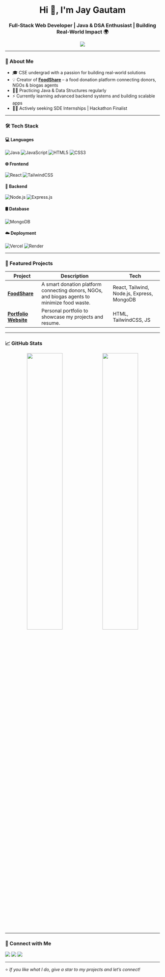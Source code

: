 
<h1 align="center">Hi 👋, I'm Jay Gautam</h1>
<h3 align="center">Full-Stack Web Developer | Java & DSA Enthusiast | Building Real-World Impact 🌍</h3>

<p align="center">
  <img src="https://readme-typing-svg.herokuapp.com?font=Fira+Code&size=22&pause=1000&color=00F787&center=true&vCenter=true&width=435&lines=Full-Stack+Web+Developer;Java+%7C+React+%7C+Node.js;Open+Source+Contributor;Problem+Solver+%F0%9F%A4%9D" />
</p>

---

### 🚀 About Me

- 🎓 CSE undergrad with a passion for building real-world solutions
- 💡 Creator of [**FoodShare**](https://foodshare-umber.vercel.app/login.html) – a food donation platform connecting donors, NGOs & biogas agents
- 👨‍💻 Practicing Java & Data Structures regularly
- ⚡ Currently learning advanced backend systems and building scalable apps
- 🧑‍💼 Actively seeking SDE Internships | Hackathon Finalist

---

### 🛠️ Tech Stack

#### 💻 Languages
![Java](https://img.shields.io/badge/Java-ED8B00?style=flat&logo=java&logoColor=white)
![JavaScript](https://img.shields.io/badge/JavaScript-yellow?style=flat&logo=javascript)
![HTML5](https://img.shields.io/badge/HTML5-E34F26?style=flat&logo=html5)
![CSS3](https://img.shields.io/badge/CSS3-blue?style=flat&logo=css3)

#### 🌐 Frontend
![React](https://img.shields.io/badge/React-20232A?style=flat&logo=react)
![TailwindCSS](https://img.shields.io/badge/TailwindCSS-38B2AC?style=flat&logo=tailwind-css)

#### 🔧 Backend
![Node.js](https://img.shields.io/badge/Node.js-339933?style=flat&logo=node.js)
![Express.js](https://img.shields.io/badge/Express.js-000000?style=flat&logo=express)

#### 🛢️ Database
![MongoDB](https://img.shields.io/badge/MongoDB-4EA94B?style=flat&logo=mongodb)

#### ☁️ Deployment
![Vercel](https://img.shields.io/badge/Vercel-black?style=flat&logo=vercel)
![Render](https://img.shields.io/badge/Render-4285F4?style=flat&logo=render)

---

### 📌 Featured Projects

| Project | Description | Tech |
|--------|-------------|------|
| [**FoodShare**](https://github.com/Jaygautam04/Foodshare) | A smart donation platform connecting donors, NGOs, and biogas agents to minimize food waste. | React, Tailwind, Node.js, Express, MongoDB |
| [**Portfolio Website**](https://my-repository-nu-puce.vercel.app/) | Personal portfolio to showcase my projects and resume. | HTML, TailwindCSS, JS |

---

### 📈 GitHub Stats

<p align="center">
  <img src="https://github-readme-stats.vercel.app/api?username=Jaygautam04&show_icons=true&theme=radical" width="48%"/>
  <img src="https://github-readme-stats.vercel.app/api/top-langs/?username=Jaygautam04&layout=compact&theme=radical" width="48%"/>
</p>

---

### 🔗 Connect with Me

<p>
  <a href="https://www.linkedin.com/in/jay-gautam04/"><img src="https://img.shields.io/badge/LinkedIn-blue?style=flat&logo=linkedin" /></a>
  <a href="https://x.com/JayGaut49451354"><img src="https://img.shields.io/badge/Twitter-1DA1F2?style=flat&logo=twitter&logoColor=white" /></a>
  <a href="mailto:jaygautam.dev@gmail.com"><img src="https://img.shields.io/badge/Gmail-red?style=flat&logo=gmail&logoColor=white" /></a>
</p>

---

⭐️ *If you like what I do, give a star to my projects and let’s connect!*
